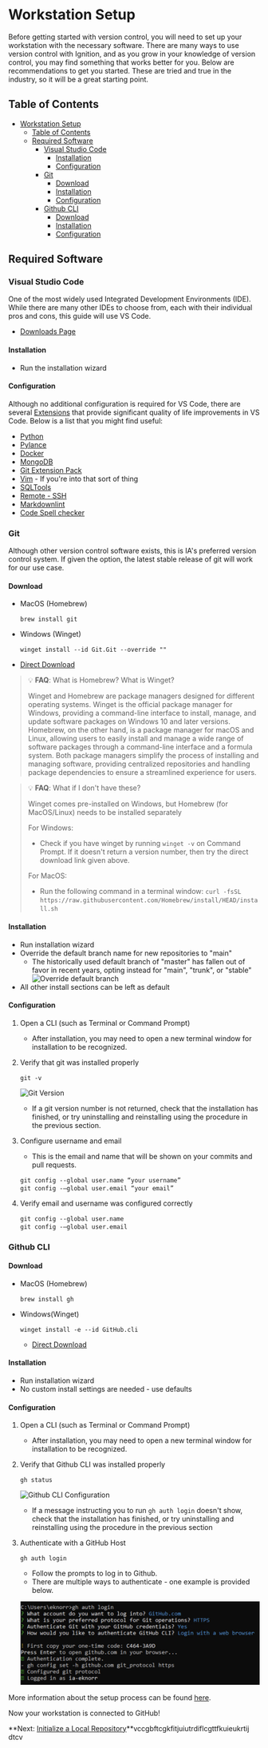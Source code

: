 # Workstation Setup

Before getting started with version control, you will need to set up your workstation with the necessary software. There are many ways to use version control with Ignition, and as you grow in your knowledge of version control, you may find something that works better for you. Below are recommendations to get you started. These are tried and true in the industry, so it will be a great starting point.

## Table of Contents

- [Workstation Setup](#workstation-setup)
  - [Table of Contents](#table-of-contents)
  - [Required Software](#required-software)
    - [Visual Studio Code](#visual-studio-code)
      - [Installation](#installation)
      - [Configuration](#configuration)
    - [Git](#git)
      - [Download](#download)
      - [Installation](#installation-1)
      - [Configuration](#configuration-1)
    - [Github CLI](#github-cli)
      - [Download](#download-1)
      - [Installation](#installation-2)
      - [Configuration](#configuration-2)

## Required Software

### Visual Studio Code

One of the most widely used Integrated Development Environments (IDE). While there are many other IDEs to choose from, each with their individual pros and cons, this guide will use VS Code.

- [Downloads Page](https://code.visualstudio.com/download)

#### Installation

- Run the installation wizard

#### Configuration

Although no additional configuration is required for VS Code, there are several [Extensions](https://marketplace.visualstudio.com/vscode) that provide significant quality of life improvements in VS Code. Below is a list that you might find useful:

- [Python](https://marketplace.visualstudio.com/items?itemName=ms-python.python)
- [Pylance](https://marketplace.visualstudio.com/items?itemName=ms-python.vscode-pylance)
- [Docker](https://marketplace.visualstudio.com/items?itemName=ms-azuretools.vscode-docker)
- [MongoDB](https://marketplace.visualstudio.com/items?itemName=mongodb.mongodb-vscode)
- [Git Extension Pack](https://marketplace.visualstudio.com/items?itemName=donjayamanne.git-extension-pack)
- [Vim](https://marketplace.visualstudio.com/items?itemName=vscodevim.vim) - If you're into that sort of thing
- [SQLTools](https://marketplace.visualstudio.com/items?itemName=mtxr.sqltools)
- [Remote - SSH](https://marketplace.visualstudio.com/items?itemName=ms-vscode-remote.remote-ssh)
- [Markdownlint](https://marketplace.visualstudio.com/items?itemName=DavidAnson.vscode-markdownlint)
- [Code Spell checker](https://marketplace.visualstudio.com/items?itemName=streetsidesoftware.code-spell-checker)

### Git

Although other version control software exists, this is IA's preferred version control system. If given the option, the latest stable release of git will work for our use case.

#### Download

- MacOS (Homebrew)

  ```shell
  brew install git
  ```

- Windows (Winget)

  ```shell
  winget install --id Git.Git --override ""
  ```

- [Direct Download](https://git-scm.com/download/win)

> :bulb: **FAQ**: What is Homebrew? What is Winget?
>
> Winget and Homebrew are package managers designed for different operating systems. Winget is the official package manager for Windows, providing a command-line interface to install, manage, and update software packages on Windows 10 and later versions. Homebrew, on the other hand, is a package manager for macOS and Linux, allowing users to easily install and manage a wide range of software packages through a command-line interface and a formula system. Both package managers simplify the process of installing and managing software, providing centralized repositories and handling package dependencies to ensure a streamlined experience for users.

> :bulb: **FAQ**: What if I don't have these?
>
> Winget comes pre-installed on Windows, but Homebrew (for MacOS/Linux) needs to be installed separately
>
> For Windows:
> 
> - Check if you have winget by running `winget -v` on Command Prompt. If it doesn't return a version number, then try the direct download link given above.
> 
> For MacOS:
> 
> - Run the following command in a terminal window: `curl -fsSL https://raw.githubusercontent.com/Homebrew/install/HEAD/install.sh`

#### Installation

- Run installation wizard
- Override the default branch name for new repositories to "main"
  - The historically used default branch of "master" has fallen out of favor in recent years, opting instead for "main", "trunk", or "stable"
 ![Override default branch](images/setup-override-default-branch.png)
- All other install sections can be left as default

#### Configuration

1. Open a CLI (such as Terminal or Command Prompt)
   - After installation, you may need to open a new terminal window for installation to be recognized.
2. Verify that git was installed properly

    ```shell
    git -v
    ```

    ![Git Version](images/git-version.png)
   - If a git version number is not returned, check that the installation has finished, or try uninstalling and reinstalling using the procedure in the previous section.

3. Configure username and email
   - This is the email and name that will be shown on your commits and pull requests.

    ```shell
    git config --global user.name “your username”
    git config -–global user.email “your email”
    ```

4. Verify email and username was configured correctly

    ```shell
    git config --global user.name
    git config -–global user.email
    ```

### Github CLI

#### Download

- MacOS (Homebrew)

  ```shell
  brew install gh
  ```

- Windows(Winget)

  ```shell
  winget install -e --id GitHub.cli
  ```

  - [Direct Download](https://github.com/cli/cli#installation)

#### Installation

- Run installation wizard
- No custom install settings are needed - use defaults

#### Configuration

1. Open a CLI (such as Terminal or Command Prompt)
   - After installation, you may need to open a new terminal window for installation to be recognized.
2. Verify that Github CLI was installed properly

    ```shell
    gh status
    ```

    ![Github CLI Configuration](images/gh-configuration.png)
   - If a message instructing you to run `gh auth login` doesn't show, check that the installation has finished, or try uninstalling and reinstalling using the procedure in the previous section
3. Authenticate with a GitHub Host

    ```shell
    gh auth login
    ```
  
   - Follow the prompts to log in to Github.
   - There are multiple ways to authenticate - one example is provided below.

    ![GitHub Auth Login](images/gh-auth-login.png)

More information about the setup process can be found [here](https://docs.github.com/en/get-started/quickstart/set-up-git).

Now your workstation is connected to GitHub!

**Next: [Initialize a Local Repository](Initialize%20a%20Local%20Repository.md)**vccgbftcgkfitjuiutrdiflcgttfkuieukrtij
dtcv